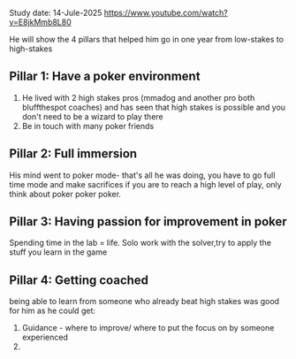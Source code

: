 Study date: 14-Jule-2025
https://www.youtube.com/watch?v=E8jkMmb8L80

He will show the 4 pillars that helped him go in one year from low-stakes to high-stakes

## Pillar 1: Have a poker environment
1. He lived with 2 high stakes pros (mmadog and another pro both bluffthespot coaches) and has seen that high stakes is possible and you don't need to be a wizard to play there
2. Be in touch with many poker friends

## Pillar 2: Full immersion
His mind went to poker mode- that's all he was doing, you have to go full time mode and make sacrifices if you are to reach a high level of play, only think about poker poker poker.

## Pillar 3: Having passion for improvement in poker
Spending time in the lab = life. Solo work with the solver,try to apply the stuff you learn in the game

## Pillar 4: Getting coached
being able to learn from someone who already beat high stakes was good for him as he could get:
1. Guidance - where to improve/ where to put the focus on by someone experienced
2. 
